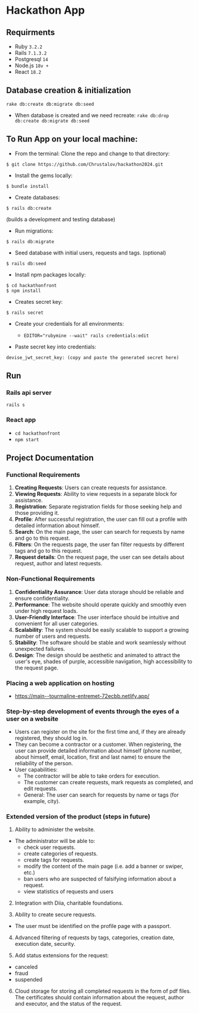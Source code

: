 # Hackathon App

## Requirments

- Ruby `3.2.2`
- Rails `7.1.3.2`
- Postgresql `14`
- Node.js `18v +`
- React `18.2`


## Database creation & initialization

`rake db:create db:migrate db:seed`
- When database is created and we need recreate:
`rake db:drop db:create db:migrate db:seed`


## To Run App on your local machine:

- From the terminal: Clone the repo and change to that directory:
```
$ git clone https://github.com/Chrustalov/hackathon2024.git
```

- Install the gems locally:
```
$ bundle install
```

- Create databases: 
```
$ rails db:create
```
(builds a development and testing database)

- Run migrations:
```
$ rails db:migrate
```

- Seed database with initial users, requests and tags. (optional)
```
$ rails db:seed
```

- Install npm packages locally:
```
$ cd hackathonfront
$ npm install
```

- Creates secret key:
```
$ rails secret
```

- Create your credentials for all environments: 
  - `EDITOR="rubymine --wait" rails credentials:edit`

- Paste secret key into credentials:
```
devise_jwt_secret_key: (copy and paste the generated secret here) 
```


## Run

### Rails api server

`rails s`

### React app

- `cd hackathonfront`
- `npm start`


## Project Documentation

### Functional Requirements
1. **Creating Requests**: Users can create requests for assistance.
2. **Viewing Requests**: Ability to view requests in a separate block for assistance.
3. **Registration**: Separate registration fields for those seeking help and those providing it.
4. **Profile**: After successful registration, the user can fill out a profile with detailed information about himself.
5. **Search**: On the main page, the user can search for requests by name and go to this request.
6. **Filters**: On the requests page, the user fan filter requests by different tags and go to this request.
7. **Request details**: On the request page, the user can see details about request, author and latest requests.

### Non-Functional Requirements
1. **Confidentiality Assurance**: User data storage should be reliable and ensure confidentiality.
2. **Performance**: The website should operate quickly and smoothly even under high request loads.
3. **User-Friendly Interface**: The user interface should be intuitive and convenient for all user categories.
4. **Scalability**: The system should be easily scalable to support a growing number of users and requests.
5. **Stability**: The software should be stable and work seamlessly without unexpected failures.
6. **Design**: The design should be aesthetic and animated to attract the user's eye, shades of purple, accessible navigation, high accessibility to the request page.

### Placing a web application on hosting

- https://main--tourmaline-entremet-72ecbb.netlify.app/

### Step-by-step development of events through the eyes of a user on a website 

- Users can register on the site for the first time and, if they are already registered, they should log in. 
- They can become a contractor or a customer. When registering, the user can provide detailed information about himself (phone number, about himself, email, location, first and last name) to ensure the reliability of the person.
- User capabilities:
    - The contractor will be able to take orders for execution.
    - The customer can create requests, mark requests as completed, and edit requests.
    - General: The user can search for requests by name or tags (for example, city).

### Extended version of the product (steps in future)

1. Ability to administer the website. 
  - The administrator will be able to:
    - check user requests.
    - create categories of requests.
    - create tags for requests.
    - modify the content of the main page (i.e. add a banner or swiper, etc.)
    - ban users who are suspected of falsifying information about a request.
    - view statistics of requests and users 

2. Integration with Diia, charitable foundations.

3. Ability to create secure requests. 
  - The user must be identified on the profile page with a passport.

4. Advanced filtering of requests by tags, categories, creation date, execution date, security.

5. Add status extensions for the request:
  - canceled 
  - fraud
  - suspended

6. Cloud storage for storing all completed requests in the form of pdf files. The certificates should contain information about the request, author and executor, and the status of the request.
